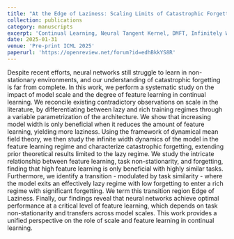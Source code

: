 ```yaml
---
title: "At the Edge of Laziness: Scaling Limits of Catastrophic Forgetting"
collection: publications
category: manuscripts
excerpt: 'Continual Learning, Neural Tangent Kernel, DMFT, Infinitely Wide NNs, lazy/rich regimes'
date: 2025-01-31
venue: 'Pre-print ICML 2025'
paperurl: 'https://openreview.net/forum?id=edhBkkYS8R'
---
```


Despite recent efforts, neural networks still struggle to learn in non-stationary environments, and our understanding of catastrophic forgetting is far from complete. In this work, we perform a systematic study on the impact of model scale and the degree of feature learning in continual learning. We reconcile existing contradictory observations on scale in the literature, by differentiating between lazy and rich training regimes through a variable parametrization of the architecture. We show that increasing model width is only beneficial when it reduces the amount of feature learning, yielding more laziness. Using the framework of dynamical mean field theory, we then study the infinite width dynamics of the model in the feature learning regime and characterize catastrophic forgetting, extending prior theoretical results limited to the lazy regime. We study the intricate relationship between feature learning, task non-stationarity, and forgetting, finding that high feature learning is only beneficial with highly similar tasks. Furthermore, we identify a transition - modulated by task similarity - where the model exits an effectively lazy regime with low forgetting to enter a rich regime with significant forgetting. We term this transition region Edge of Laziness. Finally, our findings reveal that neural networks achieve optimal performance at a critical level of feature learning, which depends on task non-stationarity and transfers across model scales. This work provides a unified perspective on the role of scale and feature learning in continual learning.